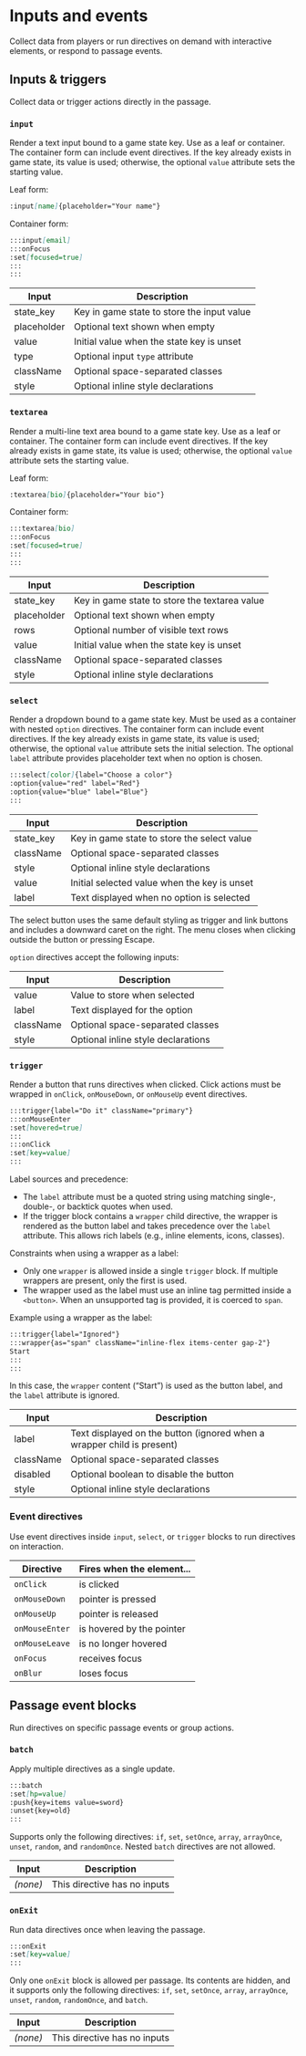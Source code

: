 # Inputs and events

Collect data from players or run directives on demand with interactive elements, or respond to passage events.

## Inputs & triggers

Collect data or trigger actions directly in the passage.

### `input`

Render a text input bound to a game state key. Use as a leaf or container. The container form can include event directives. If the key already exists in game state, its value is used; otherwise, the optional `value` attribute sets the starting value.

Leaf form:

```md
:input[name]{placeholder="Your name"}
```

Container form:

```md
:::input[email]
:::onFocus
:set[focused=true]
:::
:::
```

| Input       | Description                                |
| ----------- | ------------------------------------------ |
| state_key   | Key in game state to store the input value |
| placeholder | Optional text shown when empty             |
| value       | Initial value when the state key is unset  |
| type        | Optional input `type` attribute            |
| className   | Optional space-separated classes           |
| style       | Optional inline style declarations         |

### `textarea`

Render a multi-line text area bound to a game state key. Use as a leaf or container. The container form can include event directives. If the key already exists in game state, its value is used; otherwise, the optional `value` attribute sets the starting value.

Leaf form:

```md
:textarea[bio]{placeholder="Your bio"}
```

Container form:

```md
:::textarea[bio]
:::onFocus
:set[focused=true]
:::
:::
```

| Input       | Description                                   |
| ----------- | --------------------------------------------- |
| state_key   | Key in game state to store the textarea value |
| placeholder | Optional text shown when empty                |
| rows        | Optional number of visible text rows          |
| value       | Initial value when the state key is unset     |
| className   | Optional space-separated classes              |
| style       | Optional inline style declarations            |

### `select`

Render a dropdown bound to a game state key. Must be used as a container with nested `option` directives. The container form can include event directives. If the key already exists in game state, its value is used; otherwise, the optional `value` attribute sets the initial selection. The optional `label` attribute provides placeholder text when no option is chosen.

```md
:::select[color]{label="Choose a color"}
:option{value="red" label="Red"}
:option{value="blue" label="Blue"}
:::
```

| Input     | Description                                  |
| --------- | -------------------------------------------- |
| state_key | Key in game state to store the select value  |
| className | Optional space-separated classes             |
| style     | Optional inline style declarations           |
| value     | Initial selected value when the key is unset |
| label     | Text displayed when no option is selected    |

The select button uses the same default styling as trigger and link buttons and includes a downward caret on the right. The menu closes when clicking outside the button or pressing Escape.

`option` directives accept the following inputs:

| Input     | Description                        |
| --------- | ---------------------------------- |
| value     | Value to store when selected       |
| label     | Text displayed for the option      |
| className | Optional space-separated classes   |
| style     | Optional inline style declarations |

### `trigger`

Render a button that runs directives when clicked. Click actions must be wrapped in `onClick`, `onMouseDown`, or `onMouseUp` event directives.

```md
:::trigger{label="Do it" className="primary"}
:::onMouseEnter
:set[hovered=true]
:::
:::onClick
:set[key=value]
:::
```

Label sources and precedence:

- The `label` attribute must be a quoted string using matching single-, double-, or backtick quotes when used.
- If the trigger block contains a `wrapper` child directive, the wrapper is rendered as the button label and takes precedence over the `label` attribute. This allows rich labels (e.g., inline elements, icons, classes).

Constraints when using a wrapper as a label:

- Only one `wrapper` is allowed inside a single `trigger` block. If multiple wrappers are present, only the first is used.
- The wrapper used as the label must use an inline tag permitted inside a `<button>`. When an unsupported tag is provided, it is coerced to `span`.

Example using a wrapper as the label:

```md
:::trigger{label="Ignored"}
:::wrapper{as="span" className="inline-flex items-center gap-2"}
Start
:::
:::
```

In this case, the `wrapper` content (“Start”) is used as the button label, and the `label` attribute is ignored.

| Input     | Description                                                            |
| --------- | ---------------------------------------------------------------------- |
| label     | Text displayed on the button (ignored when a wrapper child is present) |
| className | Optional space-separated classes                                       |
| disabled  | Optional boolean to disable the button                                 |
| style     | Optional inline style declarations                                     |

### Event directives

Use event directives inside `input`, `select`, or `trigger` blocks to run directives on interaction.

| Directive      | Fires when the element... |
| -------------- | ------------------------- |
| `onClick`      | is clicked                |
| `onMouseDown`  | pointer is pressed        |
| `onMouseUp`    | pointer is released       |
| `onMouseEnter` | is hovered by the pointer |
| `onMouseLeave` | is no longer hovered      |
| `onFocus`      | receives focus            |
| `onBlur`       | loses focus               |

## Passage event blocks

Run directives on specific passage events or group actions.

### `batch`

Apply multiple directives as a single update.

```md
:::batch
:set[hp=value]
:push{key=items value=sword}
:unset{key=old}
:::
```

Supports only the following directives: `if`, `set`, `setOnce`, `array`, `arrayOnce`, `unset`, `random`, and `randomOnce`. Nested `batch` directives are not allowed.

| Input    | Description                  |
| -------- | ---------------------------- |
| _(none)_ | This directive has no inputs |

### `onExit`

Run data directives once when leaving the passage.

```md
:::onExit
:set[key=value]
:::
```

Only one `onExit` block is allowed per passage. Its contents are hidden, and it supports only the following directives: `if`, `set`, `setOnce`, `array`, `arrayOnce`, `unset`, `random`, `randomOnce`, and `batch`.

| Input    | Description                  |
| -------- | ---------------------------- |
| _(none)_ | This directive has no inputs |
